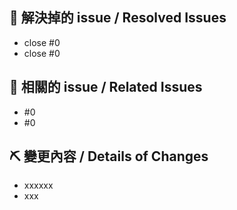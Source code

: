 <!-- 原則上不接受沒有 Issue ID 的 PR。 -->
<!-- We don't accept PRs which has no Issue ID. -->

## 👏 解決掉的 issue / Resolved Issues
- close #0
- close #0

## 📝 相關的 issue / Related Issues
- #0
- #0

## ⛏ 變更內容 / Details of Changes
<!-- 簡要陳列您的修改 -->
<!-- List down your changes concisely -->
- xxxxxx
- xxx
